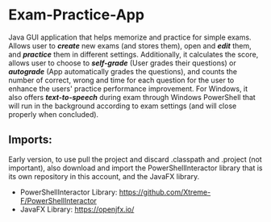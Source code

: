 # Exam-Practice-App
Java GUI application that helps memorize and practice for simple exams. Allows user to ***create*** new exams (and stores them), open and ***edit*** them, and ***practice*** them in different settings. Additionally, it calculates the score, allows user to choose to ***self-grade*** (User grades their questions) or ***autograde*** (App automatically grades the questions), and counts the number of correct, wrong and time for each question for the user to enhance the users' practice performance improvement. For Windows, it also offers ***text-to-speech*** during exam through Windows PowerShell that will run in the background according to exam settings (and will close properly when concluded).


## Imports:
Early version, to use pull the project and discard .classpath and .project (not important), also download and import the PowerShellInteractor library that is its own repository in this account, and the JavaFX library.

- PowerShellInteractor Library: https://github.com/Xtreme-F/PowerShellInteractor
- JavaFX Library: https://openjfx.io/
